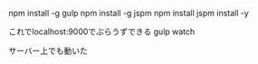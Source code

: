 
npm install -g gulp
npm install -g jspm
npm install
jspm install -y

これでlocalhost:9000でぶらうずできる
gulp watch

サーバー上でも動いた
